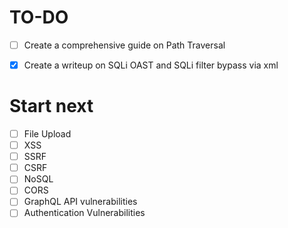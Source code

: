 # TO-DO
- [ ] Create a comprehensive guide on Path Traversal 

- [x] Create a writeup on SQLi OAST and SQLi filter bypass via xml
# Start next
- [ ] File Upload
- [ ] XSS
- [ ] SSRF
- [ ] CSRF
- [ ] NoSQL
- [ ] CORS
- [ ] GraphQL API vulnerabilities
- [ ] Authentication Vulnerabilities